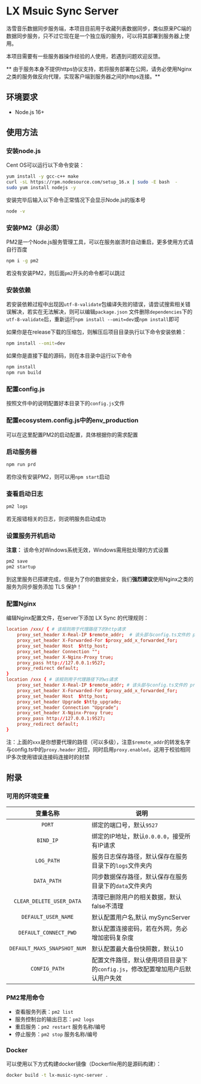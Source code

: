 # LX Msuic Sync Server

洛雪音乐数据同步服务端，本项目目前用于收藏列表数据同步，类似原来PC端的数据同步服务，只不过它现在是一个独立版的服务，可以将其部署到服务器上使用。

本项目需要有一些服务器操作经验的人使用，若遇到问题欢迎反馈。

**
由于服务本身不提供https协议支持，若将服务部署在公网，请务必使用Nginx之类的服务做反向代理，实现客户端到服务器之间的https连接。**

## 环境要求

- Node.js 16+

## 使用方法

### 安装node.js

Cent OS可以运行以下命令安装：

```bash
yum install -y gcc-c++ make
curl -sL https://rpm.nodesource.com/setup_16.x | sudo -E bash  -
sudo yum install nodejs -y
```

安装完毕后输入以下命令正常情况下会显示Node.js的版本号

```bash
node -v
```

### 安装PM2（非必须）

PM2是一个Node.js服务管理工具，可以在服务崩溃时自动重启，更多使用方式请自行百度

```bash
npm i -g pm2
```

若没有安装PM2，则后面`pm2`开头的命令都可以跳过

### 安装依赖

若安装依赖过程中出现因`utf-8-validate`包编译失败的错误，请尝试搜索相关错误解决，若实在无法解决，则可以编辑`package.json`
文件删除`dependencies`下的`utf-8-validate`后，重新运行`npm install --omit=dev`或`npm install`即可

如果你是在release下载的压缩包，则解压后项目目录执行以下命令安装依赖：

```bash
npm install --omit=dev
```

如果你是直接下载的源码，则在本目录中运行以下命令

```bash
npm install
npm run build
```

### 配置config.js

按照文件中的说明配置好本目录下的`config.js`文件

### 配置ecosystem.config.js中的env_production

可以在这里配置PM2的启动配置，具体根据你的需求配置

### 启动服务器

```bash
npm run prd
```

若你没有安装PM2，则可以用`npm start`启动

### 查看启动日志

```bash
pm2 logs
```

若无报错相关的日志，则说明服务启动成功

### 设置服务开机启动

**注意：** 该命令对Windows系统无效，Windows需用批处理的方式设置

```bash
pm2 save
pm2 startup
```

到这里服务已搭建完成，但是为了你的数据安全，我们**强烈建议**使用Nginx之类的服务为同步服务添加 TLS 保护！

### 配置Nginx

<!-- 看官网安装文档完成：<https://www.nginx.com/resources/wiki/start/topics/tutorials/install/> -->

编辑Nginx配置文件，在server下添加 LX Sync 的代理规则：

```conf
location /xxx/ { # 该规则用于代理路径下的http请求
    proxy_set_header X-Real-IP $remote_addr;  # 该头部与config.ts文件的 proxy.header 对应
    proxy_set_header X-Forwarded-For $proxy_add_x_forwarded_for;
    proxy_set_header Host  $http_host;
    proxy_set_header Connection "";
    proxy_set_header X-Nginx-Proxy true;
    proxy_pass http://127.0.0.1:9527;
    proxy_redirect default;
}
location /xxx { # 该规则用于代理路径下的ws请求
    proxy_set_header X-Real-IP $remote_addr; # 该头部与config.ts文件的 proxy.header 对应
    proxy_set_header X-Forwarded-For $proxy_add_x_forwarded_for;
    proxy_set_header Host  $http_host;
    proxy_set_header Upgrade $http_upgrade;
    proxy_set_header Connection "Upgrade";
    proxy_set_header X-Nginx-Proxy true;
    proxy_pass http://127.0.0.1:9527;
    proxy_redirect default;
}
```

注：上面的`xxx`是你想要代理的路径（可以多级），注意`$remote_addr`的转发名字与config.ts中的`proxy.header`
对应，同时启用`proxy.enabled`，这用于校验相同IP多次使用错误连接码连接时的封禁

## 附录

### 可用的环境变量

|            变量名称             | 说明
|:---------------------------:| ---
|           `PORT`            | 绑定的端口号，默认`9527`
|          `BIND_IP`          | 绑定的IP地址，默认`0.0.0.0`，接受所有IP请求
|         `LOG_PATH`          | 服务日志保存路径，默认保存在服务目录下的`logs`文件夹内
|         `DATA_PATH`         | 同步数据保存路径，默认保存在服务目录下的`data`文件夹内
|  `CLEAR_DELETE_USER_DATA`   | 清理已删除用户的相关数据，默认false不清理
|     `DEFAULT_USER_NAME`     | 默认配置用户名,默认 mySyncServer
|    `DEFAULT_CONNECT_PWD`    | 默认配置连接密码，若在外网，务必增加密码复杂度
| `DEFAULT_MAXS_SNAPSHOT_NUM` | 默认配置最大备份快照数，默认10
|        `CONFIG_PATH`        | 配置文件路径，默认使用项目目录下的`config.js`，修改配置增加用户后默认用户失效

### PM2常用命令

- 查看服务列表：`pm2 list`
- 服务控制台的输出日志：`pm2 logs`
- 重启服务：`pm2 restart` 服务名称/编号
- 停止服务：`pm2 stop` 服务名称/编号

### Docker

可以使用以下方式构建docker镜像（Dockerfile用的是源码构建）：

```bash
docker build -t lx-music-sync-server .
```
